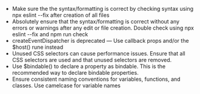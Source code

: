 - Make sure the the syntax/formatting is correct by checking syntax using npx eslint --fix after creation of all files
- Absolutely ensure that the syntax/formatting is correct without any errors or warnings after any edit or file creation. Double check using npx eslint --fix and npm run check
- createEventDispatcher is deprecated — Use callback props and/or the $host() rune instead 
- Unused CSS selectors can cause performance issues. Ensure that all CSS selectors are used and that unused selectors are removed.
- Use $bindable() to declare a property as bindable. This is the recommended way to declare bindable properties.
- Ensure consistent naming conventions for variables, functions, and classes. Use camelcase for variable names
